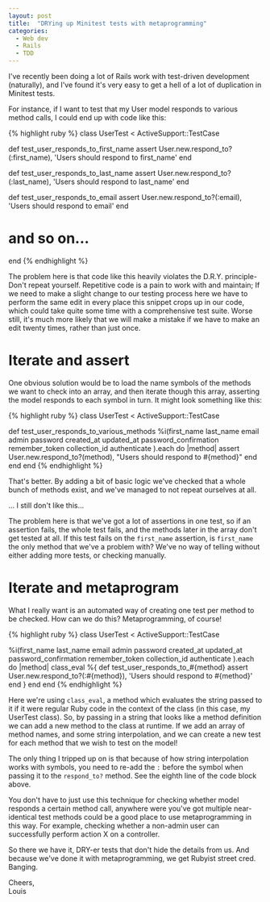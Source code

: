 ```yaml
---
layout: post
title:  "DRYing up Minitest tests with metaprogramming"
categories:
  - Web dev
  - Rails
  - TDD
---
```


I've recently been doing a lot of Rails work with test-driven development
(naturally), and I've found it's very easy to get a hell of a lot of
duplication in Minitest tests.

For instance, if I want to test that my User model responds to various method
calls, I could end up with code like this:

{% highlight ruby %}
class UserTest < ActiveSupport::TestCase

  def test_user_responds_to_first_name
      assert User.new.respond_to?(:first_name),
        'Users should respond to first_name'
  end

  def test_user_responds_to_last_name
      assert User.new.respond_to?(:last_name),
        'Users should respond to last_name'
  end

  def test_user_responds_to_email
      assert User.new.respond_to?(:email),
        'Users should respond to email'
  end

  # and so on...
end
{% endhighlight %}

The problem here is that code like this heavily violates the D.R.Y. principle-
Don't repeat yourself. Repetitive code is a pain to work with and maintain; If
we need to make a slight change to our testing process here we have to perform
the same edit in every place this snippet crops up in our code, which could
take quite some time with a comprehensive test suite. Worse still, it's much
more likely that we will make a mistake if we have to make an edit twenty
times, rather than just once.

# Iterate and assert

One obvious solution would be to load the name symbols of the methods we want
to check into an array, and then iterate though this array, asserting the model
responds to each symbol in turn. It might look something like this:

{% highlight ruby %}
class UserTest < ActiveSupport::TestCase

  def test_user_responds_to_various_methods
    %i(first_name last_name email admin password created_at updated_at
       password_confirmation remember_token collection_id authenticate
      ).each do |method|
      assert User.new.respond_to?(method),
        "Users should respond to #{method}"
    end
  end
end
{% endhighlight %}

That's better. By adding a bit of basic logic we've checked that a whole bunch
of methods exist, and we've managed to not repeat ourselves at all.

... I still don't like this...

The problem here is that we've got a lot of assertions in one test, so if an
assertion fails, the whole test fails, and the methods later in the array don't
get tested at all. If this test fails on the `first_name` assertion, is
`first_name` the only method that we've a problem with? We've no way of telling
without either adding more tests, or checking manually.

# Iterate and metaprogram

What I really want is an automated way of creating one test per method to be
checked. How can we do this? Metaprogramming, of course!

{% highlight ruby %}
class UserTest < ActiveSupport::TestCase

  %i(first_name last_name email admin password created_at updated_at
     password_confirmation remember_token collection_id authenticate
    ).each do |method|
    class_eval %{
      def test_user_responds_to_#{method}
        assert User.new.respond_to?(:#{method}),
          'Users should respond to #{method}'
      end
    }
  end
end
{% endhighlight %}

Here we're using `class_eval`, a method which evaluates the string passed to it
if it were regular Ruby code in the context of the class (in this case, my
UserTest class). So, by passing in a string that looks like a method definition
we can add a new method to the class at runtime. If we add an array of method
names, and some string interpolation, and we can create a new test for each
method that we wish to test on the model! 

The only thing I tripped up on is that because of how string interpolation
works with symbols, you need to re-add the `:` before the symbol when passing
it to the `respond_to?` method. See the eighth line of the code block above.

You don't have to just use this technique for checking whether model responds a
certain method call, anywhere were you've got multiple near-identical test
methods could be a good place to use metaprogramming in this way. For example,
checking whether a non-admin user can successfully perform action X on a
controller.

So there we have it, DRY-er tests that don't hide the details from us. And
because we've done it with metaprogramming, we get Rubyist street cred.
Banging.

Cheers,  
Louis
